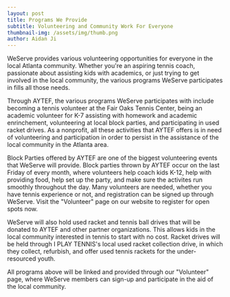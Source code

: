```yaml
---
layout: post
title: Programs We Provide
subtitle: Volunteering and Community Work For Everyone
thumbnail-img: /assets/img/thumb.png
author: Aidan Ji
---
```


WeServe provides various volunteering opportunities for everyone in the local Atlanta community. Whether you're an aspiring tennis coach, passionate about assisting kids with academics, or just trying to get involved in the local community, the various programs WeServe participates in fills all those needs. 

Through AYTEF, the various programs WeServe participates with include becoming a tennis volunteer at the Fair Oaks Tennis Center, being an academic volunteer for K-7 assisting with homework and academic enrinchement, volunteering at local block parties, and participating in used racket drives. As a nonprofit, all these activities that AYTEF offers is in need of volunteering and participation in order to persist in the assistance of the local community in the Atlanta area.

Block Parties offered by AYTEF are one of the biggest volunteering events that WeServe will provide. Block parties thrown by AYTEF occur on the last Friday of every month, where volunteers help coach kids K-12, help with providing food, help set up the party, and make sure the activites run smoothly throughout the day. Many volunteers are needed, whether you have tennis experience or not, and registration can be signed up through WeServe. Visit the "Volunteer" page on our website to register for open spots now. 

WeServe will also hold used racket and tennis ball drives that will be donated to AYTEF and other partner organizations. This allows kids in the local community interested in tennis to start with no cost. Racket drives will be held through I PLAY TENNIS's local used racket collection drive, in which they collect, refurbish, and offer used tennis rackets for the under-resourced youth.

All programs above will be linked and provided through our "Volunteer" page, where WeServe members can sign-up and participate in the aid of the local community.
